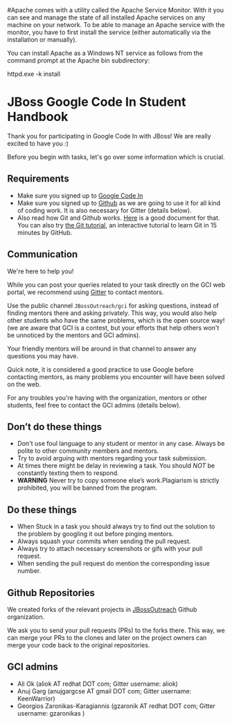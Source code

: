 #Apache comes with a utility called the Apache Service Monitor. With it you can see and manage the state of all installed Apache services on any machine on your network. To be able to manage an Apache service with the monitor, you have to first install the service (either automatically via the installation or manually).

You can install Apache as a Windows NT service as follows from the command prompt at the Apache bin subdirectory:

httpd.exe -k install
# JBoss Google Code In Student Handbook

Thank you for participating in Google Code In with JBoss!
We are really excited to have you :)


Before you begin with tasks, let's go over some information which is crucial.

## Requirements

- Make sure you signed up to [Google Code In](https://codein.withgoogle.com/)
- Make sure you signed up to [Github](https://github.com) as we are going to use it for all kind of coding work. It is also necessary for Gitter (details below).
- Also read how Git and Github works. [Here](https://guides.github.com/activities/hello-world/) is a good document for that. You can also try [the Git tutorial](https://try.github.io/levels/1/challenges/1), an interactive tutorial to learn Git in 15 minutes by GitHub.


## Communication

We're here to help you!

While you can post your queries related to your task directly on the GCI web portal, we recommend using [Gitter](https://gitter.im/JBossOutreach/gci) to contact mentors.

Use the public channel `JBossOutreach/gci` for asking questions, instead of finding mentors there and asking privately. This way, you would also help other students who have the same problems, which is the open source way! (we are aware that GCI is a contest, but your efforts that help others won't be unnoticed by the mentors and GCI admins).

Your friendly mentors will be around in that channel to answer any questions you may have.

Quick note, it is considered a good practice to use Google before contacting mentors, as many problems you encounter will have been solved on the web.

For any troubles you're having with the organization, mentors or other students, feel free to contact the GCI admins (details below).

## Don’t do these things
- Don't use foul language to any student or mentor in any case. Always be polite to other community members and mentors.
- Try to avoid arguing with mentors regarding your task submission.
- At times there might be delay in reviewing a task. You should *NOT* be constantly texting them to respond.
- **WARNING**  Never try to copy someone else’s work.Plagiarism is strictly prohibited, you will be banned from the program.

## Do these things
- When Stuck in a task you should always try to find out the solution to the problem by googling it out before pinging mentors.
- Always squash your commits when sending the pull request.
- Always try to attach necessary screenshots or gifs with your pull request.
- When sending the pull request do mention the corresponding issue number.

## Github Repositories

We created forks of the relevant projects in [JBossOutreach](https://github.com/JBossOutreach) Github organization. 

We ask you to send your pull requests (PRs) to the forks there. This way, we can merge your PRs to the clones and later on the project owners can merge your code back to the original repositories.

## GCI admins
- Ali Ok (aliok AT redhat DOT com; Gitter username: aliok)
- Anuj Garg (anujgargcse AT gmail DOT com; Gitter username: KeenWarrior)
- Georgios Zaronikas-Karagiannis (gzaronik AT redhat DOT com; Gitter username: gzaronikas )
